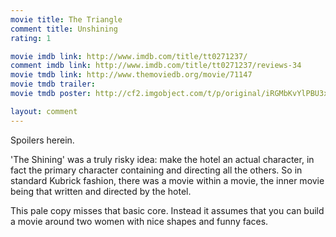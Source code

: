 ```yaml
---
movie title: The Triangle
comment title: Unshining
rating: 1

movie imdb link: http://www.imdb.com/title/tt0271237/
comment imdb link: http://www.imdb.com/title/tt0271237/reviews-34
movie tmdb link: http://www.themoviedb.org/movie/71147
movie tmdb trailer: 
movie tmdb poster: http://cf2.imgobject.com/t/p/original/iRGMbKvYlPBU3xxoifSuHaUuiOx.jpg

layout: comment
---
```


Spoilers herein.

'The Shining' was a truly risky idea: make the hotel an actual character, in fact the primary character containing and directing all the others. So in standard Kubrick fashion, there was a movie within a movie, the inner movie being that written and directed by the hotel.

This pale copy misses that basic core. Instead it assumes that you can build a movie around two women with nice shapes and funny faces.